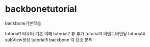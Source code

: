 backbonetutorial
================
backbone기본학습

tutorial1 라우터 기본 이해
tutorial2 뷰 추가
tutorial3 이벤트바인딩
tutorial4 subView생성
tutorial5 backbone 각 요소 분리